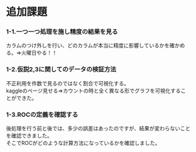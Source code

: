 # 追加課題
### 1-1.一つ一つ処理を施し精度の結果を見る
カラムのつけ外しを行い、どのカラムが本当に精度に影響しているかを確かめる。⇒火曜日やる！！  
 
### 1-2.仮説2,3に関してのデータの検証方法
不正利用を件数で見るのではなく割合で可視化する。  
kaggleのページ見せる⇒カウントの時と全く異なる形でグラフを可視化することができた。

### 1-3.ROCの定義を確認する
後処理を行う前と後では、多少の誤差はあったのですが、結果が変わらないことを確認できました。  
そこでROCがどのような計算方法になっているかを確認しました。
